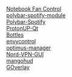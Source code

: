 [Notebook Fan Control](https://github.com/nbfc-linux/nbfc-linux) <br>
[polybar-spotify-module](https://github.com/mihirlad55/polybar-spotify-module) <br>
[Polybar-Spotify](https://github.com/PrayagS/polybar-spotify) <br>
[ProtonUP-Qt](https://davidotek.github.io/protonup-qt/) <br>
[Bottles](https://usebottles.com) <br>
[envycontrol](https://github.com/geminis3/envycontrol) <br>
[optimus-manager](https://github.com/Askannz/optimus-manager) <br>
[Nord-VPN-GUI](https://github.com/vfosterm/NordVPN-NetworkManager-Gui) <br>
[mangohud](https://github.com/flightlessmango/MangoHud) <br>
[GOverlay](https://github.com/benjamimgois/goverlay)
